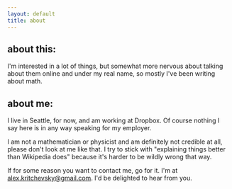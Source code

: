 ```yaml
---
layout: default
title: about
---
```


## about this:

I'm interested in a lot of things, but somewhat more nervous about talking about them online and under my real name, so mostly I've been writing about math.

## about me:

I live in Seattle, for now, and am working at Dropbox. Of course nothing I say here is in any way speaking for my employer.

I am not a mathematician or physicist and am definitely not credible at all, please don't look at me like that. I try to stick with "explaining things better than Wikipedia does" because it's harder to be wildly wrong that way.

If for some reason you want to contact me, go for it. I'm at <alex.kritchevsky@gmail.com>. I'd be delighted to hear from you.